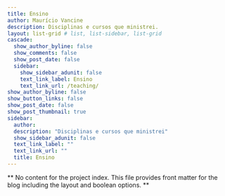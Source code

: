 ```yaml
---
title: Ensino
author: Maurício Vancine
description: Disciplinas e cursos que ministrei.
layout: list-grid # list, list-sidebar, list-grid
cascade:
  show_author_byline: false
  show_comments: false
  show_post_date: false
  sidebar:
    show_sidebar_adunit: false
    text_link_label: Ensino
    text_link_url: /teaching/
show_author_byline: false
show_button_links: false
show_post_date: false
show_post_thumbnail: true
sidebar:
  author: 
  description: "Disciplinas e cursos que ministrei"
  show_sidebar_adunit: false
  text_link_label: ""
  text_link_url: ""
  title: Ensino
---
```


** No content for the project index. This file provides front matter for the blog including the layout and boolean options. **

